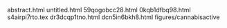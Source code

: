 abstract.html
untitled.html
59qogobcc28.html
0kqb1dfbq98.html
s4airpi7rto.tex
dr3dcqp1tno.html
dcn5in6bkh8.html
figures/cannabisactive